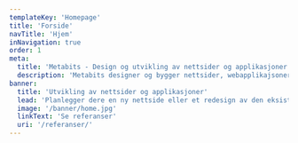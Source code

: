 ```yaml
---
templateKey: 'Homepage'
title: 'Forside'
navTitle: 'Hjem'
inNavigation: true
order: 1
meta:
  title: 'Metabits - Design og utvikling av nettsider og applikasjoner'
  description: 'Metabits designer og bygger nettsider, webapplikajsoner, mobile apps og nettsider'
banner:
  title: 'Utvikling av nettsider og applikasjoner'
  lead: 'Planlegger dere en ny nettside eller et redesign av den eksisterende? Ta kontakt for å se hva vi kan gjøre!'
  image: '/banner/home.jpg'
  linkText: 'Se referanser'
  uri: '/referanser/'
---
```



